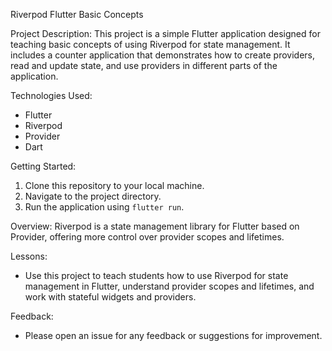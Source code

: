 Riverpod Flutter Basic Concepts

Project Description:
This project is a simple Flutter application designed for teaching basic concepts of using Riverpod for state management. It includes a counter application that demonstrates how to create providers, read and update state, and use providers in different parts of the application.

Technologies Used:
- Flutter
- Riverpod
- Provider
- Dart

Getting Started:
1. Clone this repository to your local machine.
2. Navigate to the project directory.
3. Run the application using `flutter run`.

Overview:
Riverpod is a state management library for Flutter based on Provider, offering more control over provider scopes and lifetimes.

Lessons:
- Use this project to teach students how to use Riverpod for state management in Flutter, understand provider scopes and lifetimes, and work with stateful widgets and providers.

Feedback:
- Please open an issue for any feedback or suggestions for improvement.
